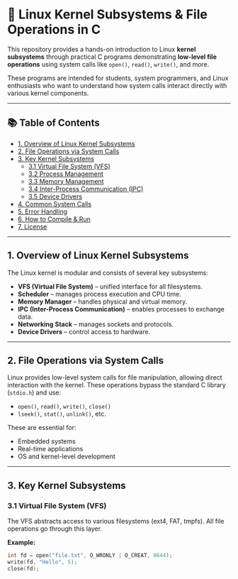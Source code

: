 # 🔧 Linux Kernel Subsystems & File Operations in C

This repository provides a hands-on introduction to Linux **kernel subsystems** through practical C programs demonstrating **low-level file operations** using system calls like `open()`, `read()`, `write()`, and more.

These programs are intended for students, system programmers, and Linux enthusiasts who want to understand how system calls interact directly with various kernel components.

---

## 📚 Table of Contents

- [1. Overview of Linux Kernel Subsystems](#1-overview-of-linux-kernel-subsystems)
- [2. File Operations via System Calls](#2-file-operations-via-system-calls)
- [3. Key Kernel Subsystems](#3-key-kernel-subsystems)
  - [3.1 Virtual File System (VFS)](#31-virtual-file-system-vfs)
  - [3.2 Process Management](#32-process-management)
  - [3.3 Memory Management](#33-memory-management)
  - [3.4 Inter-Process Communication (IPC)](#34-inter-process-communication-ipc)
  - [3.5 Device Drivers](#35-device-drivers)
- [4. Common System Calls](#4-common-system-calls)
- [5. Error Handling](#5-error-handling)
- [6. How to Compile & Run](#6-how-to-compile--run)
- [7. License](#7-license)

---

## 1. Overview of Linux Kernel Subsystems

The Linux kernel is modular and consists of several key subsystems:

- **VFS (Virtual File System)** – unified interface for all filesystems.
- **Scheduler** – manages process execution and CPU time.
- **Memory Manager** – handles physical and virtual memory.
- **IPC (Inter-Process Communication)** – enables processes to exchange data.
- **Networking Stack** – manages sockets and protocols.
- **Device Drivers** – control access to hardware.

---

## 2. File Operations via System Calls

Linux provides low-level system calls for file manipulation, allowing direct interaction with the kernel. These operations bypass the standard C library (`stdio.h`) and use:

- `open()`, `read()`, `write()`, `close()`
- `lseek()`, `stat()`, `unlink()`, etc.

These are essential for:
- Embedded systems
- Real-time applications
- OS and kernel-level development

---

## 3. Key Kernel Subsystems

### 3.1 Virtual File System (VFS)

The VFS abstracts access to various filesystems (ext4, FAT, tmpfs). All file operations go through this layer.

**Example:**
```c
int fd = open("file.txt", O_WRONLY | O_CREAT, 0644);
write(fd, "Hello", 5);
close(fd);
